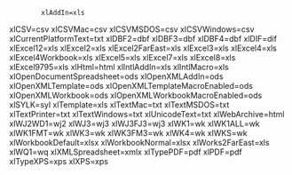 


            xlAddIn=xls
xlCSV=csv
xlCSVMac=csv
xlCSVMSDOS=csv
xlCSVWindows=csv
xlCurrentPlatformText=txt
xlDBF2=dbf
xlDBF3=dbf
xlDBF4=dbf
xlDIF=dif
xlExcel12=xls
xlExcel2=xls
xlExcel2FarEast=xls
xlExcel3=xls
xlExcel4=xls
xlExcel4Workbook=xls
xlExcel5=xls
xlExcel7=xls
xlExcel8=xls
xlExcel9795=xls
xlHtml=html
xlIntlAddIn=xls
xlIntlMacro=xls
xlOpenDocumentSpreadsheet=ods
xlOpenXMLAddIn=ods
xlOpenXMLTemplate=ods
xlOpenXMLTemplateMacroEnabled=ods
xlOpenXMLWorkbook=ods
xlOpenXMLWorkbookMacroEnabled=ods
xlSYLK=syl
xlTemplate=xls
xlTextMac=txt
xlTextMSDOS=txt
xlTextPrinter=txt
xlTextWindows=txt
xlUnicodeText=txt
xlWebArchive=html
xlWJ2WD1=wj2
xlWJ3=wj3
xlWJ3FJ3=wj3
xlWK1=wk
xlWK1ALL=wk
xlWK1FMT=wk
xlWK3=wk
xlWK3FM3=wk
xlWK4=wk
xlWKS=wk
xlWorkbookDefault=xlsx
xlWorkbookNormal=xlsx
xlWorks2FarEast=xls
xlWQ1=wq
xlXMLSpreadsheet=xmlx
xlTypePDF=pdf
xlPDF=pdf
xlTypeXPS=xps
xlXPS=xps

                